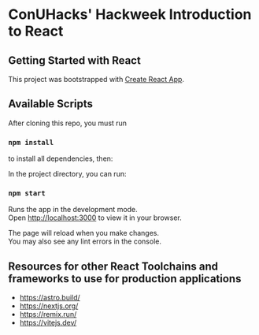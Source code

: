 # ConUHacks' Hackweek Introduction to React
## Getting Started with React 

This project was bootstrapped with [Create React App](https://github.com/facebook/create-react-app).

## Available Scripts

After cloning this repo, you must run 

### `npm install` 

to install all dependencies, then:

In the project directory, you can run:

### `npm start`

Runs the app in the development mode.\
Open [http://localhost:3000](http://localhost:3000) to view it in your browser.

The page will reload when you make changes.\
You may also see any lint errors in the console.

## Resources for other React Toolchains and frameworks to use for production applications
* https://astro.build/
* https://nextjs.org/
* https://remix.run/
* https://vitejs.dev/



